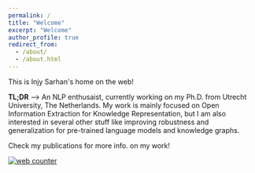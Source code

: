 ```yaml
---
permalink: /
title: "Welcome"
excerpt: "Welcome"
author_profile: true
redirect_from: 
  - /about/
  - /about.html
---
```


This is Injy Sarhan's home on the web!

**TL;DR** --> An NLP enthusaist, currently working on my Ph.D. from Utrecht University, The Netherlands. 
My work is mainly focused on Open Information Extraction for Knowledge Representation, but I am also interested in several other stuff like improving robustness and generalization for pre-trained language models and knowledge graphs.

Check my publications for more info. on my work!









<!-- hitwebcounter Code START -->
<a href="https://www.hitwebcounter.com" target="_blank">
<img src="https://hitwebcounter.com/counter/counter.php?page=8013006&style=0003&nbdigits=5&type=ip&initCount=0" title="Free Counter" Alt="web counter"   border="0" /></a>                                    
                                    
                                        
                                          
                            
                                    
                                        
